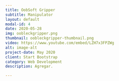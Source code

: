 ```yaml
---
title: OobSoft Gripper
subtitle: Manipulator
layout: default
modal-id: 4
date: 2020-05-28
img: oobleckgripper.png
thumbnail: oobleckgripper-thumbnail.png
video: https://www.youtube.com/embed/LZH7x3FPZWg 
alt: image-alt
project-date: May 2020
client: Start Bootstrap
category: Web Development
description: Agregar.

---
```

